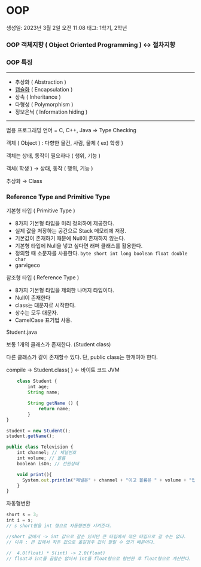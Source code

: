 # OOP

생성일: 2023년 3월 2일 오전 11:08
태그: 1학기, 2학년

### OOP 객체지향 ( Object Oriented Programming ) ↔ 절차지향

### OOP 특징

---

- 추상화 ( Abstraction )
- [캡슐화](https://www.notion.so/96cb143f2d604d7386a691e2b6c29941) ( Encapsulation )
- 상속 ( Inheritance )
- 다형성 ( Polymorphism )
- 정보은닉 ( Information hiding )

---

범용 프로그래밍 언어 = C, C++, Java ⇒ Type Checking

객체 ( Object ) : 다향한 물건, 사람, 물체 { ex) 학생 }

객체는 상태, 동작이 필요하다 ( 행위, 기능 )

객체( 학생 ) → 상태, 동작 ( 행위, 기능 )

추상화 → Class

### Reference Type and Primitive Type

기본형 타입 ( Primitive Type )

- 8가지 기본형 타입을 미리 정의하여 제공한다.
- 실제 값을 저장하는 공간으로 Stack 메모리에 저장.
- 기본값이 존재하기 때문에 Null이 존재하지 않는다.
- 기본형 타입에 Null을 넣고 싶다면 래퍼 클래스를 활용한다.
- 정의할 때 소문자를 사용한다. `byte short int long boolean float double char`
- garvigeco

참조형 타입 ( Reference Type )

- 8가지 기본형 타입을 제외한 나머지 타입이다.
- Null이 존재한다
- class는 대문자로 시작한다.
- 상수는 모두 대문자.
- CamelCase 표기법 사용.

Student.java

보통 1개의 클래스가 존재한다. (Student class)

다른 클래스가 같이 존재할수 있다. 단, public class는 한개여야 한다.

compile → Student.class{ } ← 바이트 코드 JVM

```jsx
	class Student {
		int age;
		String name;

		String getName () {
			return name;
		}
}

student = new Student();
student.getName();
```

```jsx
public class Television {
    int channel; // 체널번호
    int volume; // 볼륨
    boolean isOn; // 전원상태

    void print(){
      System.out.println("체널은" + channel + "이고 볼륨은 " + volume + "입니다.");
    }
}
```

자동형변환

```jsx
short s = 3;
int i = s;
// s short형을 int 형으로 자동형변환 시켜준다.

//short 값에서 -> int 값으로 갈순 있지만 큰 타입에서 작은 타입으로 갈 수는 없다.
// 이유 : 큰 값에서 작은 값으로 옮길경우 값이 잘릴 수 있기 때문이다.

//  4.0(float) * 5(int) -> 2.0(float)
// float과 int를 곱할순 없어서 int를 float형으로 형변환 후 float형으로 계산한다. 
```